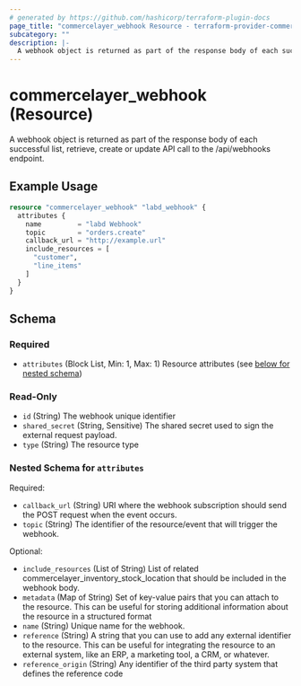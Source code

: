 ```yaml
---
# generated by https://github.com/hashicorp/terraform-plugin-docs
page_title: "commercelayer_webhook Resource - terraform-provider-commercelayer"
subcategory: ""
description: |-
  A webhook object is returned as part of the response body of each successful list, retrieve, create or update API call to the /api/webhooks endpoint.
---
```


# commercelayer_webhook (Resource)

A webhook object is returned as part of the response body of each successful list, retrieve, create or update API call to the /api/webhooks endpoint.

## Example Usage

```terraform
resource "commercelayer_webhook" "labd_webhook" {
  attributes {
    name         = "labd Webhook"
    topic        = "orders.create"
    callback_url = "http://example.url"
    include_resources = [
      "customer",
      "line_items"
    ]
  }
}
```

<!-- schema generated by tfplugindocs -->
## Schema

### Required

- `attributes` (Block List, Min: 1, Max: 1) Resource attributes (see [below for nested schema](#nestedblock--attributes))

### Read-Only

- `id` (String) The webhook unique identifier
- `shared_secret` (String, Sensitive) The shared secret used to sign the external request payload.
- `type` (String) The resource type

<a id="nestedblock--attributes"></a>
### Nested Schema for `attributes`

Required:

- `callback_url` (String) URI where the webhook subscription should send the POST request when the event occurs.
- `topic` (String) The identifier of the resource/event that will trigger the webhook.

Optional:

- `include_resources` (List of String) List of related commercelayer_inventory_stock_location that should be included in the webhook body.
- `metadata` (Map of String) Set of key-value pairs that you can attach to the resource. This can be useful for storing additional information about the resource in a structured format
- `name` (String) Unique name for the webhook.
- `reference` (String) A string that you can use to add any external identifier to the resource. This can be useful for integrating the resource to an external system, like an ERP, a marketing tool, a CRM, or whatever.
- `reference_origin` (String) Any identifier of the third party system that defines the reference code
